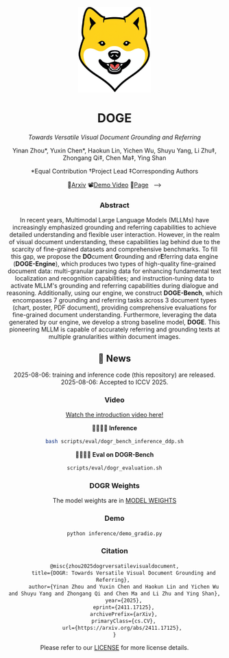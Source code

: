 <div align="center">
    <img alt="DOGR logo" src="./doge.png" style="height: 200px;" />
</div>


<div align="center">

# DOGE

*Towards Versatile Visual Document Grounding and Referring*

Yinan Zhou*, Yuxin Chen*, Haokun Lin, Yichen Wu, Shuyu Yang, Li Zhu‡, Zhongang Qi‡, Chen Ma‡, Ying Shan

*Equal Contribution †Project Lead ‡Corresponding Authors 

📖<a href="https://arxiv.org/pdf/2411.17125">Arxiv</a>
📽️<a href="https://www.youtube.com/watch?v=gfhF3oYH178&feature=youtu.be">Demo Video</a>
🐶<a href='https://zyinan99.github.io/'>Page</a> &nbsp; -->
 
 ### Abstract 
 In recent years, Multimodal Large Language Models (MLLMs) have increasingly emphasized grounding and referring capabilities to achieve detailed understanding and flexible user interaction. However, in the realm of visual document understanding, these capabilities lag behind due to the scarcity of fine-grained datasets and comprehensive benchmarks. To fill this gap, we propose the **DO**cument **G**rounding and r**E**ferring data engine (**DOGE-Engine**), which produces two types of high-quality fine-grained document data: multi-granular parsing data for enhancing fundamental text localization and recognition capabilities; and instruction-tuning data to activate MLLM's grounding and referring capabilities during dialogue and reasoning. Additionally, using our engine, we construct **DOGE-Bench**, which encompasses 7 grounding and referring tasks across 3 document types (chart, poster, PDF document), providing comprehensive evaluations for fine-grained document understanding. Furthermore, leveraging the data generated by our engine, we develop a strong baseline model, **DOGE**. This pioneering MLLM is capable of accurately referring and grounding texts at multiple granularities within document images.


## 📢 News
2025-08-06: training and inference code (this repository) are released.<br>
2025-08-06: Accepted to ICCV 2025. <br>



 ### Video
[Watch the introduction video here!](https://www.youtube.com/watch?v=gfhF3oYH178&feature=youtu.be) 

**🏃🏻‍♂️‍➡️ Inference**
```bash
bash scripts/eval/dogr_bench_inference_ddp.sh
``` 
**🏃🏻‍♂️‍➡️ Eval on DOGR-Bench**
```bash
scripts/eval/dogr_evaluation.sh
``` 

### DOGR Weights
The model weights are in [MODEL WEIGHTS](https://huggingface.co/tencent/DOGR)

 ### Demo
```bash
python inference/demo_gradio.py
```

### Citation

```
@misc{zhou2025dogrversatilevisualdocument,
      title={DOGR: Towards Versatile Visual Document Grounding and Referring}, 
      author={Yinan Zhou and Yuxin Chen and Haokun Lin and Yichen Wu and Shuyu Yang and Zhongang Qi and Chen Ma and Li Zhu and Ying Shan},
      year={2025},
      eprint={2411.17125},
      archivePrefix={arXiv},
      primaryClass={cs.CV},
      url={https://arxiv.org/abs/2411.17125}, 
}
```

Please refer to our [LICENSE](https://github.com/Tencent/DOGR/blob/master/LICENSE) for more license details.
